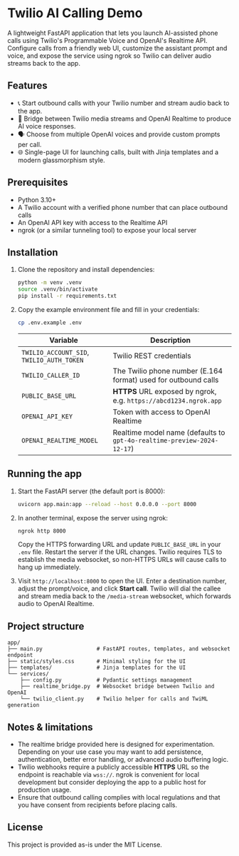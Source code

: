 # Twilio AI Calling Demo

A lightweight FastAPI application that lets you launch AI-assisted phone calls using Twilio's Programmable Voice and OpenAI's Realtime API. Configure calls from a friendly web UI, customize the assistant prompt and voice, and expose the service using ngrok so Twilio can deliver audio streams back to the app.

## Features

- 📞 Start outbound calls with your Twilio number and stream audio back to the app.
- 🧠 Bridge between Twilio media streams and OpenAI Realtime to produce AI voice responses.
- 🗣️ Choose from multiple OpenAI voices and provide custom prompts per call.
- 🌐 Single-page UI for launching calls, built with Jinja templates and a modern glassmorphism style.

## Prerequisites

- Python 3.10+
- A Twilio account with a verified phone number that can place outbound calls
- An OpenAI API key with access to the Realtime API
- ngrok (or a similar tunneling tool) to expose your local server

## Installation

1. Clone the repository and install dependencies:

   ```bash
   python -m venv .venv
   source .venv/bin/activate
   pip install -r requirements.txt
   ```

2. Copy the example environment file and fill in your credentials:

   ```bash
   cp .env.example .env
   ```

   | Variable | Description |
   | --- | --- |
   | `TWILIO_ACCOUNT_SID`, `TWILIO_AUTH_TOKEN` | Twilio REST credentials |
   | `TWILIO_CALLER_ID` | The Twilio phone number (E.164 format) used for outbound calls |
   | `PUBLIC_BASE_URL` | **HTTPS** URL exposed by ngrok, e.g. `https://abcd1234.ngrok.app` |
   | `OPENAI_API_KEY` | Token with access to OpenAI Realtime |
   | `OPENAI_REALTIME_MODEL` | Realtime model name (defaults to `gpt-4o-realtime-preview-2024-12-17`) |

## Running the app

1. Start the FastAPI server (the default port is 8000):

   ```bash
   uvicorn app.main:app --reload --host 0.0.0.0 --port 8000
   ```

2. In another terminal, expose the server using ngrok:

   ```bash
   ngrok http 8000
   ```

   Copy the HTTPS forwarding URL and update `PUBLIC_BASE_URL` in your `.env` file. Restart the server if the URL changes. Twilio requires TLS to establish the media websocket, so non-HTTPS URLs will cause calls to hang up immediately.

3. Visit `http://localhost:8000` to open the UI. Enter a destination number, adjust the prompt/voice, and click **Start call**. Twilio will dial the callee and stream media back to the `/media-stream` websocket, which forwards audio to OpenAI Realtime.

## Project structure

```
app/
├── main.py                 # FastAPI routes, templates, and websocket endpoint
├── static/styles.css       # Minimal styling for the UI
├── templates/              # Jinja templates for the UI
└── services/
    ├── config.py           # Pydantic settings management
    ├── realtime_bridge.py  # Websocket bridge between Twilio and OpenAI
    └── twilio_client.py    # Twilio helper for calls and TwiML generation
```

## Notes & limitations

- The realtime bridge provided here is designed for experimentation. Depending on your use case you may want to add persistence, authentication, better error handling, or advanced audio buffering logic.
- Twilio webhooks require a publicly accessible **HTTPS** URL so the <Stream> endpoint is reachable via `wss://`. ngrok is convenient for local development but consider deploying the app to a public host for production usage.
- Ensure that outbound calling complies with local regulations and that you have consent from recipients before placing calls.

## License

This project is provided as-is under the MIT License.
